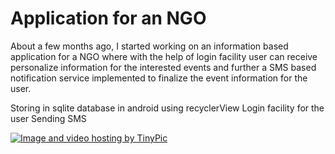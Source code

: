 # Application for an NGO

About a few months ago, I started working on an information based application for a NGO where with the help of login facility user can receive personalize information for the interested events and further a SMS based notification service implemented to finalize the event information for the user. 


Storing in sqlite database in android
using recyclerView 
Login facility for the user
Sending SMS


<a href="http://tinypic.com?ref=qrd5x0" target="_blank"><img src="http://i63.tinypic.com/qrd5x0.jpg" border="0" alt="Image and video hosting by TinyPic"></a>

